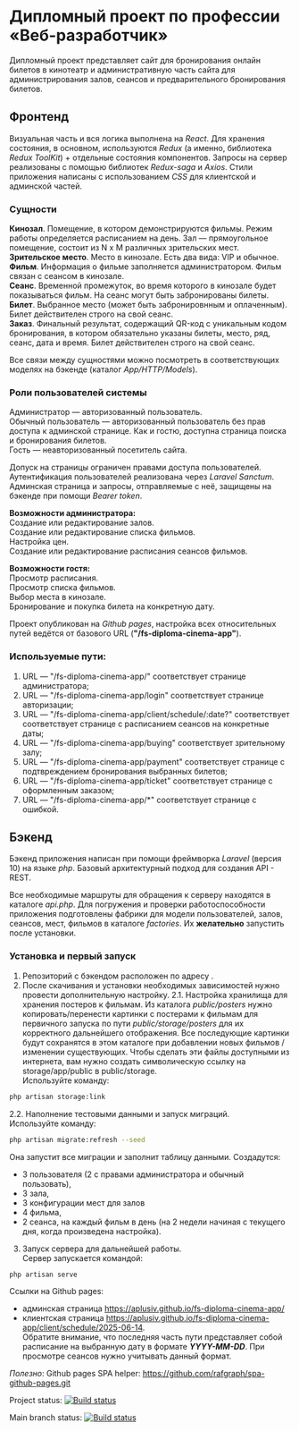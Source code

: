 # Дипломный проект по профессии «Веб-разработчик»

Дипломный проект представляет сайт для бронирования онлайн билетов в кинотеатр и административную часть сайта для администрирования залов, сеансов и предварительного бронирования билетов.

## Фронтенд
Визуальная часть и вся логика выполнена на *React*. Для хранения состояния, в основном, используются *Redux* (а именно, библиотека *Redux ToolKit*) + отдельные состояния компонентов. Запросы на сервер реализованы с помощью библиотек  *Redux-saga* и *Axios*. Стили приложения написаны с использованием *CSS* для клиентской и админской частей.

### Сущности

**Кинозал**. Помещение, в котором демонстрируются фильмы. Режим работы определяется расписанием на день. Зал — прямоугольное помещение, состоит из N х M различных зрительских мест.    
**Зрительское место**. Место в кинозале. Есть два вида: VIP и обычное.   
**Фильм**. Информация о фильме заполняется администратором. Фильм связан с сеансом в кинозале.   
**Сеанс**. Временной промежуток, во время которого в кинозале будет показываться фильм. На сеанс могут быть забронированы билеты.   
**Билет**. Выбранное место (может быть забронировнным и оплаченным). Билет действителен строго на свой сеанс.    
**Заказ**. Финальный результат, содержащий QR-код c уникальным кодом бронирования, в котором обязательно указаны билеты, место, ряд, сеанс, дата и время. Билет действителен строго на свой сеанс.   

Все связи между сущностями можно посмотреть в соответствующих моделях на бэкенде (каталог *App/HTTP/Models*).

### Роли пользователей системы
Администратор — авторизованный пользователь.   
Обычный пользователь — авторизованный пользователь без прав доступа к админской странице. Как и гостю, доступна страница поиска и бронирования билетов.    
Гость — неавторизованный посетитель сайта.   

Допуск на страницы ограничен правами доступа пользователей. Аутентификация пользователей реализована через *Laravel Sanctum*. Админская страница и запросы, отправляемые с неё, защищены на бэкенде при помощи *Bearer token*.

**Возможности администратора:**    
Создание или редактирование залов.   
Создание или редактирование списка фильмов.   
Настройка цен.   
Создание или редактирование расписания сеансов фильмов.   

**Возможности гостя:**    
Просмотр расписания.    
Просмотр списка фильмов.    
Выбор места в кинозале.   
Бронирование и покупка билета на конкретную дату.    

Проект опубликован на *Github pages*, настройка всех относительных путей ведётся от базового URL (**"/fs-diploma-cinema-app"**).   

### Используемые пути:
1) URL — "/fs-diploma-cinema-app/" соответствует странице администратора;
2) URL — "/fs-diploma-cinema-app/login" соответствует странице авторизации;
3) URL — "/fs-diploma-cinema-app/client/schedule/:date?" соответствует соответствует странице с расписанием сеансов на конкретные даты;
4) URL — "/fs-diploma-cinema-app/buying" соответствует зрительному залу;
5) URL — "/fs-diploma-cinema-app/payment" соответствует странице с подтвреждением бронирования выбранных билетов;
6) URL — "/fs-diploma-cinema-app/ticket" соответствует странице с оформленным заказом;
7) URL — "/fs-diploma-cinema-app/*" соответствует странице с ошибкой.


## Бэкенд
Бэкенд приложения написан при помощи фреймворка *Laravel* (версия 10) на языке *php*. Базовый архитектурный подход для создания API - REST.

Все необходимые маршруты для обращения к серверу находятся в каталоге *api.php*. Для погружения и проверки работоспособности приложения подготовлены фабрики для модели пользователей, залов, сеансов, мест, фильмов в каталоге *factories*. Их **желательно** запустить после установки.

### Установка и первый запуск
1. Репозиторий с бэкендом расположен по адресу <backend>.
2. После скачивания и установки необходимых зависимостей нужно провести дополнительную настройку. 
    2.1. Настройка хранилища для хранения постеров к фильмам. Из каталога *public/posters* нужно копировать/перенести картинки с постерами к фильмам для первичного запуска по пути *public/storage/posters* для их корректного дальнейшего отображения. Все последующие картинки будут сохранятся в этом каталоге при добавлении новых фильмов / изменении существующих.
    Чтобы сделать эти файлы доступными из интернета, вам нужно создать символическую ссылку на storage/app/public в public/storage.   
    Используйте команду:   
```bash
php artisan storage:link
```

  2.2. Наполнение тестовыми данными и запуск миграций.   
  Используйте команду:    
```bash
php artisan migrate:refresh --seed
```

  Она запустит все миграции и заполнит таблицу данными. Создадутся:
  - 3 пользователя (2 с правами администратора и обычный пользовать),
  - 3 зала, 
  - 3 конфигурации мест для залов
  - 4 фильма,
  - 2 сеанса, на каждый фильм в день (на 2 недели начиная с текущего дня, когда произведена настройка).

3. Запуск сервера для дальнейшей работы.   
Сервер запускается командой:
```bash
php artisan serve
```

Ссылки на Github pages:
- админская страница <https://aplusiv.github.io/fs-diploma-cinema-app/> 
- клиентская страница <https://aplusiv.github.io/fs-diploma-cinema-app/client/schedule/2025-06-14>.   
Обратите внимание, что последняя часть пути представляет собой расписание на выбранную дату в формате ***YYYY-MM-DD***. При просмотре сеансов нужно учитывать данный формат. 

*Полезно*:
Github pages SPA helper: <https://github.com/rafgraph/spa-github-pages.git>

Project status: [![Build status](https://ci.appveyor.com/api/projects/status/8x316l0jm9aahhat?svg=true)](https://ci.appveyor.com/project/AplusIv/fs-diploma-cinema-app)   

Main branch status: [![Build status](https://ci.appveyor.com/api/projects/status/8x316l0jm9aahhat/branch/main?svg=true)](https://ci.appveyor.com/project/AplusIv/fs-diploma-cinema-app/branch/main)

